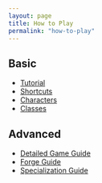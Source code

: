 ```yaml
---
layout: page
title: How to Play
permalink: "how-to-play"
---
```


<span style="float: right;">
  <img {% include independently-sized-image-properties.html path="/assets/img/other/turtle.gif" %} alt="" style="border-radius: 100%;" />
</span>

## Basic

- [Tutorial](tutorial)
- [Shortcuts](shortcuts)
- [Characters](meet-the-cast)
- [Classes](classes)

## Advanced

- [Detailed Game Guide](/compendium/guide)
- [Forge Guide](/compendium/forge)
- [Specialization Guide](/compendium/specializations)
